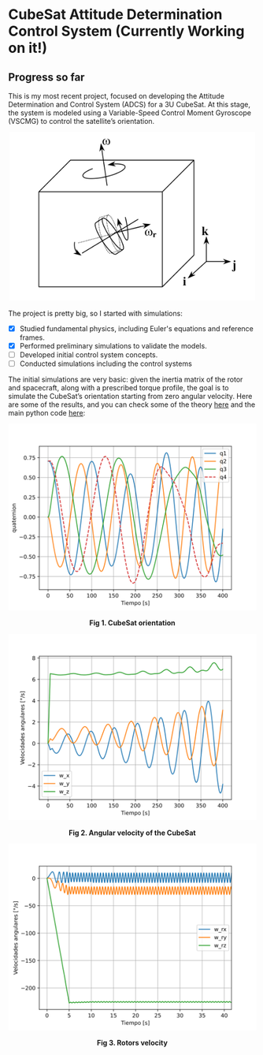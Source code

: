 # CubeSat Attitude Determination Control System (Currently Working on it!)
## Progress so far
This is my most recent project, focused on developing the Attitude Determination and Control System (ADCS) for a 3U CubeSat. At this stage, the system is modeled using a Variable-Speed Control Moment Gyroscope (VSCMG) to control the satellite’s orientation.

<div align="center">
  <img src="docs/images/vscmg.png" alt="docs/images/vscmg.png" width="500"/>  

</div>

The project is pretty big, so I started with simulations:
- [x] Studied fundamental physics, including Euler's equations and reference frames.
- [x] Performed preliminary simulations to validate the models.
- [ ] Developed initial control system concepts.
- [ ] Conducted simulations including the control systems

The initial simulations are very basic: given the inertia matrix of the rotor and spacecraft, along with a prescribed torque profile, the goal is to simulate the CubeSat’s orientation starting from zero angular velocity. Here are some of the results, and you can check some of the theory [here](docs/theory/theory.md) and the main python code [here](src/ex_13_5.py):
<div align="center">
  <img src="docs/images/attitude.svg" alt="/images/H.svg" width="800"/>
  
  **Fig 1. CubeSat orientation**
</div>
<div align="center">
  <img src="docs/images/w.svg" alt="/images/H.svg" width="800"/>  
  
  **Fig 2. Angular velocity of the CubeSat**
</div>
<div align="center">
  <img src="docs/images/wr.svg" alt="/images/H.svg" width="800"/>
  
  **Fig 3. Rotors velocity**
</div>
